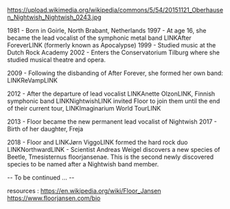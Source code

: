 https://upload.wikimedia.org/wikipedia/commons/5/54/20151121_Oberhausen_Nightwish_Nightwish_0243.jpg

1981 - Born in Goirle, North Brabant, Netherlands
1997 - At age 16, she became the lead vocalist of the symphonic metal band LINKAfter ForeverLINK (formerly known as Apocalypse)
1999 - Studied music at the Dutch Rock Academy
2002 - Enters the Conservatorium Tilburg where she studied musical theatre and opera.

2009 - Following the disbanding of After Forever, she formed her own band: LINKReVampLINK

2012 - After the departure of lead vocalist LINKAnette OlzonLINK, Finnish symphonic band LINKNightwishLINK invited Floor to join them until the end of their current tour, LINKImaginarium World TourLINK

2013 - Floor became the new permanent lead vocalist of Nightwish
2017 - Birth of her daughter, Freja

2018 - Floor and LINKJørn ViggoLINK formed the hard rock duo LINKNorthwardLINK - Scientist Andreas Weigel discovers a new species of Beetle, Tmesisternus floorjansenae. This is the second newly discovered species to be named after a Nightwish band member.

-- To be continued ... --

resources :
https://en.wikipedia.org/wiki/Floor_Jansen
https://www.floorjansen.com/bio
